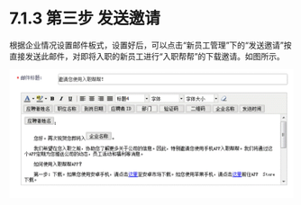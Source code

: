 # 7.1.3 第三步 发送邀请

根据企业情况设置邮件板式，设置好后，可以点击“新员工管理”下的“发送邀请”按直接发送此邮件，对即将入职的新员工进行“入职帮帮”的下载邀请。如图所示。
 
![](image433.gif)

